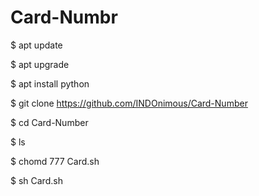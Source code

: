 # Card-Numbr

$ apt update


$ apt upgrade

$ apt install python


$ git clone https://github.com/INDOnimous/Card-Number


$ cd Card-Number


$ ls


$ chomd 777 Card.sh



$ sh Card.sh

